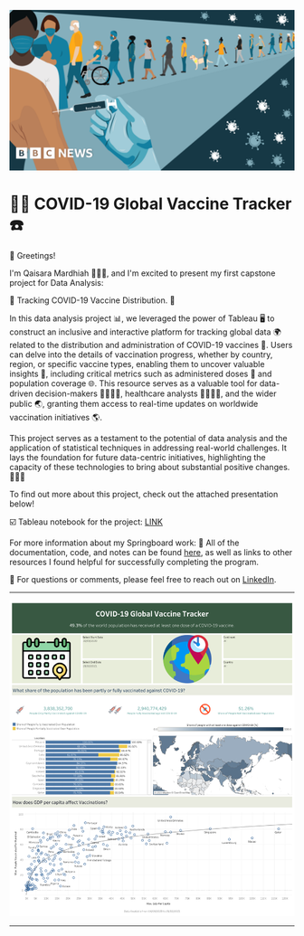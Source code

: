 ![alt text](
       https://github.com/qaisaraM/COVID-19-Global-Vaccine-Tracker/blob/b75b4e7691dc76db12e16213c18d1911a99db378/Vaccine.png
      )



# 🕵️‍♀️ COVID-19 Global Vaccine Tracker ☎️

👋 Greetings!

I'm Qaisara Mardhiah 👩🏻‍💻, and I'm excited to present my first capstone project for Data Analysis:

💸 Tracking COVID-19 Vaccine Distribution. 📱

In this data analysis project 📊, we leveraged the power of Tableau 🖥️ to construct an inclusive and interactive platform for tracking global data 🌍 related to the distribution and administration of COVID-19 vaccines 💉. Users can delve into the details of vaccination progress, whether by country, region, or specific vaccine types, enabling them to uncover valuable insights 🧐, including critical metrics such as administered doses 💉 and population coverage 🌐. This resource serves as a valuable tool for data-driven decision-makers 👩‍💼👨‍💼, healthcare analysts 👩‍⚕️👨‍⚕️, and the wider public 🌏, granting them access to real-time updates on worldwide vaccination initiatives 🌎.

This project serves as a testament to the potential of data analysis and the application of statistical techniques in addressing real-world challenges. It lays the foundation for future data-centric initiatives, highlighting the capacity of these technologies to bring about substantial positive changes. 🎉💪🏻


To find out more about this project, check out the attached presentation below! 

☑️ Tableau notebook for the project: [LINK](https://public.tableau.com/app/profile/qaisara.mardhiah/viz/COVID-19GlobalVaccineTracker_16979010967930/Dashboard2)  

For more information about my Springboard work: 
📝 All of the documentation, code, and notes can be found [here](https://github.com/qaisaraM/COVID-19-Global-Vaccine-Tracker.git), as well as links to other resources I found helpful for successfully completing the program. 

💬 For questions or comments, please feel free to reach out on [LinkedIn](https://www.linkedin.com/in/qaisara-mardhiah-roslan). 


--------------------------------------------------------------------------------------------------------------------------------


![alt text](https://github.com/qaisaraM/COVID-19-Global-Vaccine-Tracker/blob/845324b72ab414b7df93f562590f8181fd6c6287/COVID-19%20Global%20Vaccine%20Tracker%20-%20QAISARA%20MARDHIAH.png
      )
      
--------------------------------------------------------------------------------------------------------------------------------
